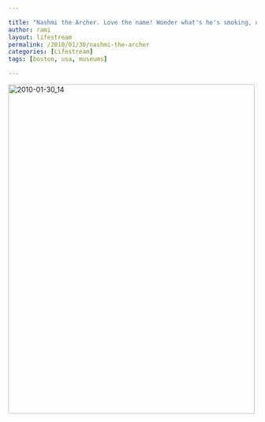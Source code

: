 ```yaml
---

title: "Nashmi the Archer. Love the name! Wonder what's he's smoking, or what 	his parents were smoking for that matter."
author: rami
layout: lifestream 
permalink: /2010/01/30/nashmi-the-archer
categories: [Lifestream]
tags: [boston, usa, museums]

---
```


<div class='p_embed p_image_embed'>
  <a href="http://139.59.20.41/wp-content/uploads/2011/12/2010-01-30_14-03-10-scaled-1000.jpg"><img alt="2010-01-30_14" height="667" src="http://139.59.20.41/wp-content/uploads/2011/12/2010-01-30_14-03-10-scaled-1000.jpg?w=225" width="500" /></a>
</div>
